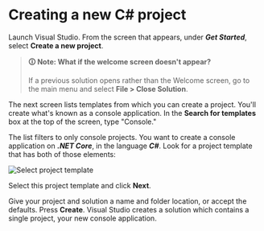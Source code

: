 # Creating a new C# project

Launch Visual Studio. From the screen that appears, under **_Get Started_**, select **Create a new project**.

>**🛈 Note: What if the welcome screen doesn't appear?**
>
>If a previous solution opens rather than the Welcome screen, go to the main menu and select **File > Close Solution**.

The next screen lists templates from which you can create a project. You'll create what's known as a console application. In the **Search for templates** box at the top of the screen, type "Console."

The list filters to only console projects. You want to create a console application on **_.NET Core_**, in the language **_C#_**. Look for a project template that has both of those elements:

![Select project template](https://user-images.githubusercontent.com/94882786/176057110-a34aa597-a862-49d5-9bd1-a375aa053577.png)

Select this project template and click **Next**.

Give your project and solution a name and folder location, or accept the defaults. Press **Create**. Visual Studio creates a solution which contains a single project, your new console application.
